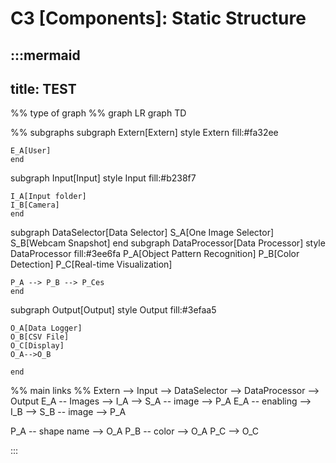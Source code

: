 # C3 [Components]: Static Structure

:::mermaid
---
title: TEST
---

%% type of graph
%% graph LR
graph TD



%% subgraphs
subgraph Extern[Extern]
    style Extern fill:#fa32ee

    E_A[User]
    end

subgraph Input[Input]
    style Input fill:#b238f7

    I_A[Input folder]
    I_B[Camera]
    end
subgraph DataSelector[Data Selector]
    S_A[One Image Selector]
    S_B[Webcam Snapshot]
    end
subgraph DataProcessor[Data Processor]
    style DataProcessor fill:#3ee6fa
    P_A[Object Pattern Recognition]
    P_B[Color Detection]
    P_C[Real-time Visualization]

    P_A --> P_B --> P_Ces
    end

subgraph Output[Output]
    style Output fill:#3efaa5

    O_A[Data Logger]
    O_B[CSV File]
    O_C[Display]
    O_A-->O_B
    
    end


%% main links
%% Extern --> Input --> DataSelector --> DataProcessor --> Output
E_A -- Images --> I_A --> S_A -- image --> P_A
E_A -- enabling --> I_B --> S_B -- image --> P_A

P_A -- shape name --> O_A
P_B -- color --> O_A
P_C --> O_C

:::

